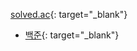 [solved.ac](https://solved.ac/problems/level){: target="_blank"}

 
- [백준](https://www.acmicpc.net/){: target="_blank"}
